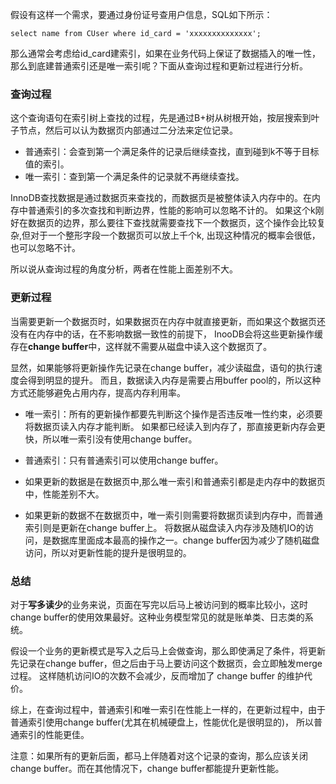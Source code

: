假设有这样一个需求，要通过身份证号查用户信息，SQL如下所示：  
```MySQL
select name from CUser where id_card = 'xxxxxxxxxxxxxx';
```
那么通常会考虑给id_card建索引，如果在业务代码上保证了数据插入的唯一性，那么到底建普通索引还是唯一索引呢？下面从查询过程和更新过程进行分析。
### 查询过程
这个查询语句在索引树上查找的过程，先是通过B+树从树根开始，按层搜索到叶子节点，然后可以认为数据页内部通过二分法来定位记录。
* 普通索引：会查到第一个满足条件的记录后继续查找，直到碰到k不等于目标值的索引。
* 唯一索引：查到第一个满足条件的记录就不再继续查找。  

InnoDB查找数据是通过数据页来查找的，而数据页是被整体读入内存中的。在内存中普通索引的多次查找和判断边界，性能的影响可以忽略不计的。
如果这个k刚好在数据页的边界，那么要往下查找就需要查找下一个数据页，这个操作会比较复杂,但对于一个整形字段一个数据页可以放上千个k,
出现这种情况的概率会很低，也可以忽略不计。  

所以说从查询过程的角度分析，两者在性能上面差别不大。  

### 更新过程 
当需要更新一个数据页时，如果数据页在内存中就直接更新，而如果这个数据页还没有在内存中的话，在不影响数据一致性的前提下，
InooDB会将这些更新操作缓存在**change buffer**中，这样就不需要从磁盘中读入这个数据页了。  

显然，如果能够将更新操作先记录在change buffer，减少读磁盘，语句的执行速度会得到明显的提升。
而且，数据读入内存是需要占用buffer pool的，所以这种方式还能够避免占用内存，提高内存利用率。

* 唯一索引：所有的更新操作都要先判断这个操作是否违反唯一性约束，必须要将数据页读入内存才能判断。
 如果都已经读入到内存了，那直接更新内存会更快，所以唯一索引没有使用change buffer。
* 普通索引：只有普通索引可以使用change buffer。

* 如果更新的数据是在数据页中,那么唯一索引和普通索引都是走内存中的数据页中，性能差别不大。
* 如果更新的数据不在数据页中，唯一索引则需要将数据页读到内存中，而普通索引则是更新在change buffer上。
将数据从磁盘读入内存涉及随机IO的访问，是数据库里面成本最高的操作之一。change buffer因为减少了随机磁盘访问，所以对更新性能的提升是很明显的。

### 总结
对于**写多读少**的业务来说，页面在写完以后马上被访问到的概率比较小，这时change buffer的使用效果最好。这种业务模型常见的就是账单类、日志类的系统。  

假设一个业务的更新模式是写入之后马上会做查询，那么即使满足了条件，将更新先记录在change buffer，但之后由于马上要访问这个数据页，会立即触发merge过程。
这样随机访问IO的次数不会减少，反而增加了 change buffer 的维护代价。

综上，在查询过程中，普通索引和唯一索引在性能上一样的，在更新过程中，由于普通索引使用change buffer(尤其在机械硬盘上，性能优化是很明显的)，
所以普通索引的性能更佳。  

注意：如果所有的更新后面，都马上伴随着对这个记录的查询，那么应该关闭change buffer。而在其他情况下，change buffer都能提升更新性能。
